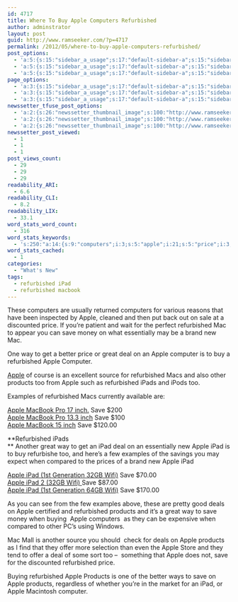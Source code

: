 ```yaml
---
id: 4717
title: Where To Buy Apple Computers Refurbished
author: adminstrator
layout: post
guid: http://www.ramseeker.com/?p=4717
permalink: /2012/05/where-to-buy-apple-computers-refurbished/
post_options:
  - 'a:5:{s:15:"sidebar_a_usage";s:17:"default-sidebar-a";s:15:"sidebar_b_usage";s:17:"default-sidebar-b";s:9:"hwa_usage";s:17:"default-headerbar";s:8:"ad_above";s:0:"";s:8:"ad_below";s:0:"";}'
  - 'a:5:{s:15:"sidebar_a_usage";s:17:"default-sidebar-a";s:15:"sidebar_b_usage";s:17:"default-sidebar-b";s:9:"hwa_usage";s:17:"default-headerbar";s:8:"ad_above";s:0:"";s:8:"ad_below";s:0:"";}'
  - 'a:5:{s:15:"sidebar_a_usage";s:17:"default-sidebar-a";s:15:"sidebar_b_usage";s:17:"default-sidebar-b";s:9:"hwa_usage";s:17:"default-headerbar";s:8:"ad_above";s:0:"";s:8:"ad_below";s:0:"";}'
page_options:
  - 'a:3:{s:15:"sidebar_a_usage";s:17:"default-sidebar-a";s:15:"sidebar_b_usage";s:17:"default-sidebar-b";s:9:"hwa_usage";s:17:"default-headerbar";}'
  - 'a:3:{s:15:"sidebar_a_usage";s:17:"default-sidebar-a";s:15:"sidebar_b_usage";s:17:"default-sidebar-b";s:9:"hwa_usage";s:17:"default-headerbar";}'
  - 'a:3:{s:15:"sidebar_a_usage";s:17:"default-sidebar-a";s:15:"sidebar_b_usage";s:17:"default-sidebar-b";s:9:"hwa_usage";s:17:"default-headerbar";}'
newssetter_tfuse_post_options:
  - 'a:2:{s:26:"newssetter_thumbnail_image";s:100:"http://www.ramseeker.com/wp-content/uploads/2012/04/Screen-Shot-2012-03-13-at-2.45.56-PM-291x300.png";s:24:"newssetter_disable_image";s:4:"true";}'
  - 'a:2:{s:26:"newssetter_thumbnail_image";s:100:"http://www.ramseeker.com/wp-content/uploads/2012/04/Screen-Shot-2012-03-13-at-2.45.56-PM-291x300.png";s:24:"newssetter_disable_image";s:4:"true";}'
  - 'a:2:{s:26:"newssetter_thumbnail_image";s:100:"http://www.ramseeker.com/wp-content/uploads/2012/04/Screen-Shot-2012-03-13-at-2.45.56-PM-291x300.png";s:24:"newssetter_disable_image";s:4:"true";}'
newssetter_post_viewed:
  - 1
  - 1
  - 1
post_views_count:
  - 29
  - 29
  - 29
readability_ARI:
  - 6.6
readability_CLI:
  - 8.2
readability_LIX:
  - 33.1
word_stats_word_count:
  - 316
word_stats_keywords:
  - 's:250:"a:14:{s:9:"computers";i:3;s:5:"apple";i:21;s:5:"price";i:3;s:11:"refurbished";i:9;s:4:"save";i:10;s:5:"great";i:3;s:4:"deal";i:3;s:8:"computer";i:3;s:8:"products";i:5;s:8:"examples";i:3;s:7:"macbook";i:3;s:4:"inch";i:3;s:4:"ipad";i:7;s:4:"wifi";i:3;}";'
word_stats_cached:
  - 1
categories:
  - "What's New"
tags:
  - refurbished iPad
  - refurbished macbook
---
```

These computers are usually returned computers for various reasons that have been inspected by Apple, cleaned and then put back out on sale at a discounted price. If you&#8217;re patient and wait for the perfect refurbished Mac to appear you can save money on what essentially may be a brand new Mac.

One way to get a better price or great deal on an Apple computer is to buy a refurbished Apple Computer.

[Apple][1] of course is an excellent source for refurbished Macs and also other products too from Apple such as refurbished iPads and iPods too.

Examples of refurbished Macs currently available are:

[Apple MacBook Pro 17 inch.][2] Save $200  
[Apple MacBook Pro 13.3 inch][3] Save $100  
[Apple MacBook 15 inch][4] Save $120.00

**Refurbished iPads  
** Another great way to get an iPad deal on an essentially new Apple iPad is to buy refurbishe too, and here&#8217;s a few examples of the savings you may expect when compared to the prices of a brand new Apple iPad

[Apple iPad (1st Generation 32GB Wifi)][5] Save $70.00  
[ Apple iPad 2 (32GB Wifi) ][6]Save $87.00  
[ Apple iPad (1st Generation 64GB Wifi)][7] Save $170.00

As you can see from the few examples above, these are pretty good deals on Apple certified and refurbished products and it&#8217;s a great way to save money when buying  Apple computers  as they can be expensive when compared to other PC&#8217;s using Windows.

Mac Mall is another source you should  check for deals on Apple products as I find that they offer more selection than even the Apple Store and they tend to offer a deal of some sort too &#8211;  something that Apple does not, save for the discounted refurbished price.

Buying refurbished Apple Products is one of the better ways to save on Apple products, regardless of whether you&#8217;re in the market for an iPad, or Apple Macintosh computer.

 [1]: http://store.apple.com
 [2]: http://www.amazon.com/gp/product/B005CWJ76O/ref=as_li_ss_tl?ie=UTF8&tag=ramseeker-20&linkCode=as2&camp=1789&creative=390957&creativeASIN=B005CWJ76O
 [3]: http://www.amazon.com/gp/product/B005CWIVYI/ref=as_li_ss_tl?ie=UTF8&tag=ramseeker-20&linkCode=as2&camp=1789&creative=390957&creativeASIN=B005CWIVYI
 [4]: http://www.amazon.com/gp/product/B005CWJ1DI/ref=as_li_ss_tl?ie=UTF8&tag=ramseeker-20&linkCode=as2&camp=1789&creative=390957&creativeASIN=B005CWJ1DI
 [5]: http://www.amazon.com/gp/product/B00365F6EG/ref=as_li_ss_tl?ie=UTF8&tag=ramseeker-20&linkCode=as2&camp=1789&creative=390957&creativeASIN=B00365F6EG
 [6]: http://www.amazon.com/gp/product/B0047DVWQM/ref=as_li_ss_tl?ie=UTF8&tag=ramseeker-20&linkCode=as2&camp=1789&creative=390957&creativeASIN=B0047DVWQM
 [7]: http://www.amazon.com/gp/product/B00365F6G4/ref=as_li_ss_tl?ie=UTF8&tag=ramseeker-20&linkCode=as2&camp=1789&creative=390957&creativeASIN=B00365F6G4